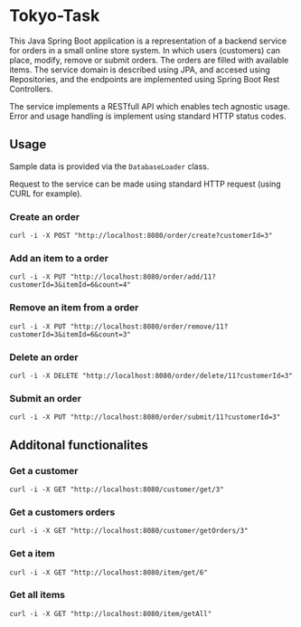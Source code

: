 # Tokyo-Task

This Java Spring Boot application is a representation of a backend service for orders in a small online store system. In which users (customers) can place, modify, remove or submit orders. The orders are filled with available items. The service domain is described using JPA, and accesed using Repositories, and the endpoints are implemented using Spring Boot Rest Controllers.

The service implements a RESTfull API which enables tech agnostic usage. Error and usage handling is implement using standard HTTP status codes.

## Usage

Sample data is provided via the `DatabaseLoader` class.

Request to the service can be made using standard HTTP request (using CURL for example). 

### Create an order
`curl -i -X POST "http://localhost:8080/order/create?customerId=3"`

### Add an item to a order

`curl -i -X PUT "http://localhost:8080/order/add/11?customerId=3&itemId=6&count=4"`

### Remove an item from a order

`curl -i -X PUT "http://localhost:8080/order/remove/11?customerId=3&itemId=6&count=3"`

### Delete an order

`curl -i -X DELETE "http://localhost:8080/order/delete/11?customerId=3"`

### Submit an order

`curl -i -X PUT "http://localhost:8080/order/submit/11?customerId=3"`

## Additonal functionalites

### Get a customer

`curl -i -X GET "http://localhost:8080/customer/get/3"`

### Get a customers orders

`curl -i -X GET "http://localhost:8080/customer/getOrders/3"`

### Get a item

`curl -i -X GET "http://localhost:8080/item/get/6"`

### Get all items

`curl -i -X GET "http://localhost:8080/item/getAll"`